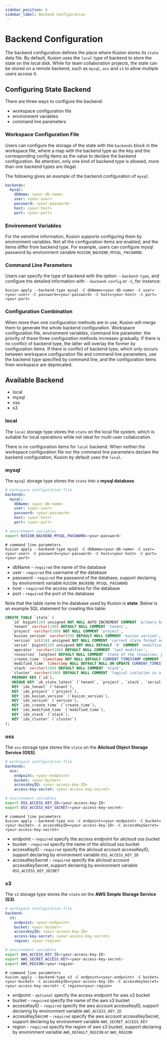 ```yaml
---
sidebar_position: 6
sidebar_label: Backend Configuration
---
```


# Backend Configuration

The backend configuration defines the place where Kusion stores its `state` data file. By default, Kusion uses the `local` type of backend to store the state on the local disk. While for team collaboration projects, the state can be stored on a remote backend, such as `mysql`, `oss` and `s3` to allow multiple users access it. 

## Configuring State Backend

There are three ways to configure the backend:

- workspace configuration file
- environment variables
- command line parameters

### Workspace Configuration File

Users can configure the storage of the state with the `backends` block in the workspace file, where a map with the backend type as the key and the corresponding config items as the value to declare the backend configuration. Be attention, only one kind of backend type is allowed, more than one backend types are illegal.

The following gives an example of the backend configuration of `mysql`.

```yaml
backends:
  mysql:
    dbName: <your-db-name> 
    user: <your-user>
    password: <your-password>
    host: <your-host>
    port: <your-port>
```

### Environment Variables

For the sensitive information, Kusion supports configuring them by environment variables. Not all the configuration items are enabled, and the items differ from backend type. For example, users can configure mysql password by environment variable `KUSION_BACKEND_MYSQL_PASSWORD`.


### Command Line Parameters

Users can specify the type of backend with the option `--backend-type`, and configure the detailed information with `--backend-config` or `-C`, for instance: 

```shell
kusion apply --backend-type mysql -C dbName=<your-db-name> -C user=<your-user> -C password=<your-password> -C host=<your-host> -C port=<your-port>
```

### Configuration Combination

When more than one configuration methods are in use, Kusion will merge them to generate the whole backend configuration. Workspace configuration file, environment variables, command line parameter: the priority of these three configuration methods increases gradually. If there is no conflict of backend type, the latter will overlay the former by configuration items. If there is conflict of backend type, which only occurs between workspace configuration file and command line parameters, use the backend type specified by command line, and the configuration items from workspace are deprecated.

## Available Backend

- local
- mysql
- oss
- s3

### local

The `local` storage type stores the `state` on the local file system, which is suitable for local operations while not ideal for multi-user collaboration. 

There is no configuration items for `local` backend. When neither the workspace configuration file nor the command line parameters declare the backend configuration, Kusion by default uses the `local`.

### mysql

The `mysql` storage type stores the `state` into a **mysql database**.

```yaml
# workspace configuration file
backends:
  mysql:
    dbName: <your-db-name>
    user: <your-user>
    password: <your-password>
    host: <your-host>
    port: <your-port>
```

```bash
# environment variables
export KUSION_BACKEND_MYSQL_PASSWORD=<your-password>
```

```shell
# command line parameters
kusion apply --backend-type mysql -C dbName=<your-db-name> -C user=<your-user> -C password=<your-password> -C host=<your-host> -C port=<your-port>
```

* dbName - `required` the name of the database
* user - `required` the username of the database
* password - `required` the password of the database, support declaring by environment variable `KUSION_BACKEND_MYSQL_PASSWORD`
* host - `required` the access address for the database
* port - `required` the port of the database

Note that the table name in the database used by Kusion is **state**. Below is an example SQL statement for creating this table:

```sql
CREATE TABLE `state` (
   `id` bigint(20) unsigned NOT NULL AUTO_INCREMENT COMMENT 'primary key',
   `tenant` varchar(100) DEFAULT NULL COMMENT 'tenant',
   `project` varchar(100) NOT NULL COMMENT 'project',
   `kusion_version` varchar(50) DEFAULT NULL COMMENT 'kusion version',
   `version` int(10) unsigned NOT NULL COMMENT 'current state format version，may upgrade in the future',
   `serial` bigint(20) unsigned NOT NULL DEFAULT '0' COMMENT 'modification times for state，can be used in concurrent control',
   `operator` varchar(100) DEFAULT NULL COMMENT 'last modifier',
   `resources` longtext DEFAULT NULL COMMENT 'state of the resources，json array',
   `create_time` timestamp NOT NULL DEFAULT CURRENT_TIMESTAMP COMMENT 'creation time',
   `modified_time` timestamp NULL DEFAULT NULL ON UPDATE CURRENT_TIMESTAMP COMMENT 'update time',
   `stack` varchar(100) DEFAULT NULL COMMENT 'stack',
   `cluster` varchar(100) DEFAULT NULL COMMENT 'logical isolation in a stack，usually clustername__cellname',
   PRIMARY KEY (`id`),
   UNIQUE KEY `uk_state_latest` (`tenant`, `project`, `stack`, `serial`, `cluster`),
   KEY `idx_tenant` (`tenant`),
   KEY `idx_project` (`project`),
   KEY `idx_kusion_version` (`kusion_version`),
   KEY `idx_version` (`version`),
   KEY `idx_create_time` (`create_time`),
   KEY `idx_modified_time` (`modified_time`),
   KEY `idx_stack` (`stack`),
   KEY `idx_cluster` (`cluster`)
);
```

### oss

The `oss` storage type stores the `state` on the **Alicloud Object Storage Service (OSS)**.

```yaml
# workspace configuration file
backends:
  oss:
    endpoint: <your-endpoint>
    bucket: <your-bucket>
    accessKeyID: <your-access-key-ID>
    access-key-secret: <your-access-key-secret>
```

```bash
# environment variables
export OSS_ACCESS_KEY_ID=<your-access-key-ID>
export OSS_ACCESS_KEY_SECRET=<your-access-key-secret>
```

```shell
# command line parameters
kusion apply --backend-type oss -C endpoint=<your-endpoint> -C bucket=<your-bucket> -C accessKeyID=<your-access-key-ID> -C accessKeySecret=<your-access-key-secret>
```

* endpoint - `required` specify the access endpoint for alicloud oss bucket
* bucket - `required` specify the name of the alicloud oss bucket
* accessKeyID - `required` specify the alicloud account accessKeyID, support declaring by environment variable `OSS_ACCESS_KEY_ID`
* accessKeySecret - `required` specify the alicloud account accessKeySecret, support declaring by environment variable `OSS_ACCESS_KEY_SECRET`

### s3

The `s3` storage type stores the `state` on the **AWS Simple Storage Service (S3)**.

```yaml
# workspace configuration file
backend: 
  s3:
    endpoint: <your-endpoint>
    bucket: <your-bucket>
    accessKeyID: <your-access-key-ID>
    access-key-secret: <your-access-key-secret>
    region: <your-region>
```

```bash
# environment variables
export AWS_ACCESS_KEY_ID=<your-access-key-ID>
export AWS_SECRET_ACCESS_KEY=<your-access-key-secret>
export AWS_REGION=<your-region>
```

```shell
# command line parameters
kusion apply --backend-type s3 -C endpoint=<your-endpoint> -C bucket=<your-bucket> -C accessKeyID=<your-access-key-ID> -C accessKeySecret=<your-access-key-secret> -C region=<your-region>
```

* endpoint - `optional` specify the access endpoint for aws s3 bucket
* bucket - `required` specify the name of the aws s3 bucket
* accessKeyID - `required` specify the aws account accessKeyID, support declaring by environment variable `AWS_ACCESS_KEY_ID`
* accessKeySecret - `required` specify the aws account accessKeySecret, support declaring by environment variable `AWS_SECRET_ACCESS_KEY`
* region - `required` specify the region of  aws s3 bucket, support declaring by environment variable `AWS_DEFAULT_REGION` or `AWS_REGION`
